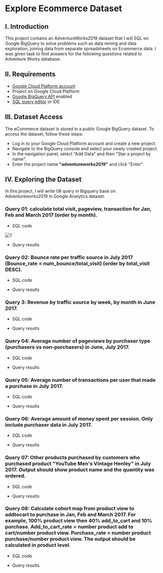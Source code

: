 # Explore Ecommerce Dataset

## **I. Introduction**

This project contains an AdventureWorks2019 dataset that I will SQL on Google BigQuery to solve problems such as data mining and data exploration, joining data from separate spreadsheets on Ecommerce data. I was given task to find answers for the following questions related to Adventure Works database.

## **II. Requirements**

- [Google Cloud Platform account](https://cloud.google.com/)
- Project on Google Cloud Platform
- [Google BigQuery API](https://cloud.google.com/bigquery/docs/enable-transfer-service#:~:text=Enable%20the%20BigQuery%20Data%20Transfer%20Service,-Before%20you%20can&text=Open%20the%20BigQuery%20Data%20Transfer,Click%20the%20ENABLE%20button.) enabled
- [SQL query editor](https://cloud.google.com/monitoring/mql/query-editor) or IDE

## **III. Dataset Access**

The eCommerce dataset is stored in a public Google BigQuery dataset. To access the dataset, follow these steps:

- Log in to your Google Cloud Platform account and create a new project.
- Navigate to the BigQuery console and select your newly created project.
- In the navigation panel, select "Add Data" and then "Star a project by name".
- Enter the project name **"adventureworks2019"** and click "Enter".

## **IV. Exploring the Dataset**

In this project, I will write 08 query in Bigquery base on Adventureworks2019 in Google Analytics dataset. 

### **Query 01: calculate total visit, pageview, transaction for Jan, Feb and March 2017 (order by month).** 

- SQL code
  
![1](https://github.com/user-attachments/assets/446dcb48-b8be-49f6-841e-55b61ca635e8) 

- Query results

### **Query 02: Bounce rate per traffic source in July 2017 (Bounce_rate = num_bounce/total_visit) (order by total_visit DESC).** 

- SQL code

- Query results

### **Query 3: Revenue by traffic source by week, by month in June 2017.** 

- SQL code

- Query results

### **Query 04: Average number of pageviews by purchaser type (purchasers vs non-purchasers) in June, July 2017.**

- SQL code

- Query results

### **Query 05: Average number of transactions per user that made a purchase in July 2017.** 

- SQL code

- Query results

### **Query 06: Average amount of money spent per session. Only include purchaser data in July 2017.** 

- SQL code

- Query results

### **Query 07: Other products purchased by customers who purchased product "YouTube Men's Vintage Henley" in July 2017. Output should show product name and the quantity was ordered.**

- SQL code

- Query results

### **Query 08: Calculate cohort map from product view to addtocart to purchase in Jan, Feb and March 2017. For example, 100% product view then 40% add_to_cart and 10% purchase. Add_to_cart_rate = number product  add to cart/number product view. Purchase_rate = number product purchase/number product view. The output should be calculated in product level.**

- SQL code

- Query results
